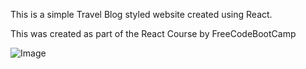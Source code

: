 This is a simple Travel Blog styled website created using React.

This was created as part of the React Course by FreeCodeBootCamp

![Image](https://i.imgur.com/Vv1JpUa.png)
